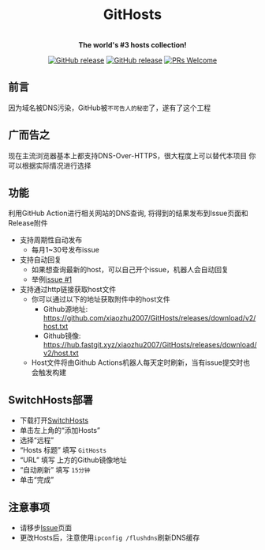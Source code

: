 <h1 align="center">GitHosts</h1>

<p align="center">
    <br />
    <strong>The world's #3 hosts collection!</strong>
</p>

<p align="center">
    <a href="https://github.com/xiaozhu2007/GitHosts/releases/"><img src="https://img.shields.io/github/release/xiaozhu2007/GitHosts.svg?style=flat-square" alt="GitHub release"></a>
    <a href="https://github.com/xiaozhu2007/GitHosts/releases/"><img src="https://img.shields.io/github/downloads/xiaozhu2007/GitHosts/total.svg?style=flat-square" alt="GitHub release"></a>
    <a href="http://makeapullrequest.com"><img src="https://img.shields.io/badge/PRs-welcome-brightgreen.svg?style=flat-square" alt="PRs Welcome"></a>
</p>

## 前言  
因为域名被DNS污染，GitHub被`不可告人的秘密`了，遂有了这个工程

## 广而告之  
现在主流浏览器基本上都支持DNS-Over-HTTPS，很大程度上可以替代本项目
你可以根据实际情况进行选择

## 功能  
利用GitHub Action进行相关网站的DNS查询, 将得到的结果发布到Issue页面和Release附件
+ 支持周期性自动发布
    + 每月1~30号发布issue
+ 支持自动回复  
    + 如果想查询最新的host，可以自己开个issue，机器人会自动回复
    + 举例[issue #1](https://github.com/xiaozhu2007/GitHosts/issues/1)
+ 支持通过http链接获取host文件  
    + 你可以通过以下的地址获取附件中的host文件
        + Github源地址:   <https://github.com/xiaozhu2007/GitHosts/releases/download/v2/host.txt>
        + Github镜像: <https://hub.fastgit.xyz/xiaozhu2007/GitHosts/releases/download/v2/host.txt>
    + Host文件将由Github Actions机器人每天定时刷新，当有issue提交时也会触发构建


## SwitchHosts部署

- 下载打开[SwitchHosts]
- 单击左上角的“添加Hosts”
- 选择“远程”
- “Hosts 标题” 填写 `GitHosts`
- “URL” 填写 上方的Github镜像地址
- “自动刷新” 填写 `15分钟`
- 单击“完成”

## 注意事项
+ 请移步[Issue]页面 
+ 更改Hosts后，注意使用`ipconfig /flushdns`刷新DNS缓存



[SwitchHosts]:https://swh.app/zh/
[Issue]:https://github.com/xiaozhu2007/GitHosts/issues/
